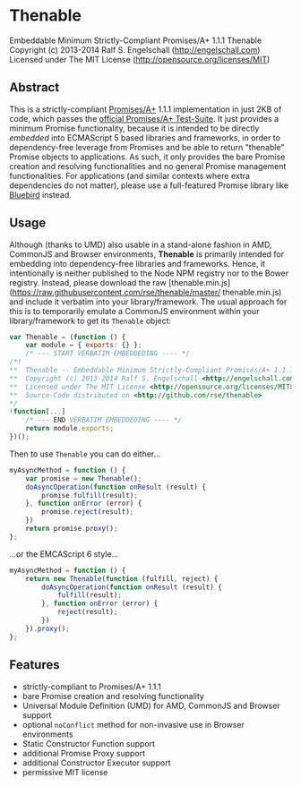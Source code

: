 
Thenable
========

Embeddable Minimum Strictly-Compliant Promises/A+ 1.1.1 Thenable<br/>
Copyright (c) 2013-2014 Ralf S. Engelschall (http://engelschall.com)<br/>
Licensed under The MIT License (http://opensource.org/licenses/MIT)

Abstract
--------

This is a strictly-compliant [Promises/A+](http://promisesaplus.com/)
1.1.1 implementation in just 2KB of code, which passes the [official Promises/A+
Test-Suite](https://github.com/promises-aplus/promises-tests). It just
provides a minimum Promise functionality, because it is intended to be
directly *embedded* into ECMAScript 5 based libraries and frameworks, in
order to dependency-free leverage from Promises and be able to return
"thenable" Promise objects to applications. As such, it only provides
the bare Promise creation and resolving functionalities and no general Promise
management functionalities. For applications (and similar contexts where
extra dependencies do not matter), please use a full-featured
Promise library like [Bluebird](https://github.com/petkaantonov/bluebird) instead.

Usage
-----

Although (thanks to UMD) also usable in a stand-alone fashion in
AMD, CommonJS and Browser environments, **Thenable** is primarily
intended for embedding into dependency-free libraries and
frameworks. Hence, it intentionally is neither published to the Node NPM registry
nor to the Bower registry. Instead, please download the raw
[thenable.min.js](https://raw.githubusercontent.com/rse/thenable/master/
thenable.min.js) and include it verbatim into your library/framework.
The usual approach for this is to temporarily emulate a CommonJS
environment within your library/framework to get its `Thenable` object:

```js
var Thenable = (function () {
    var module = { exports: {} };
    /* --- START VERBATIM EMBEDDEDING ---- */
/*!
**  Thenable -- Embeddable Minimum Strictly-Compliant Promises/A+ 1.1.1 Thenable
**  Copyright (c) 2013-2014 Ralf S. Engelschall <http://engelschall.com>
**  Licensed under The MIT License <http://opensource.org/licenses/MIT>
**  Source-Code distributed on <http://github.com/rse/thenable>
*/
!function[...]
    /* --- END VERBATIM EMBEDDEDING ---- */
    return module.exports;
})();
```

Then to use `Thenable` you can do either...


```js
myAsyncMethod = function () {
    var promise = new Thenable();
    doAsyncOperation(function onResult (result) {
        promise.fulfill(result);
    }, function onError (error) {
        promise.reject(result);
    })
    return promise.proxy();
};
```

...or the EMCAScript 6 style...

```js
myAsyncMethod = function () {
    return new Thenable(function (fulfill, reject) {
        doAsyncOperation(function onResult (result) {
            fulfill(result);
        }, function onError (error) {
            reject(result);
        })
    }).proxy();
};
```

Features
--------

- strictly-compliant to Promises/A+ 1.1.1
- bare Promise creation and resolving functionality
- Universal Module Definition (UMD) for AMD, CommonJS and Browser support
- optional `noConflict` method for non-invasive use in Browser environments
- Static Constructor Function support
- additional Promise Proxy support
- additional Constructor Executor support
- permissive MIT license

